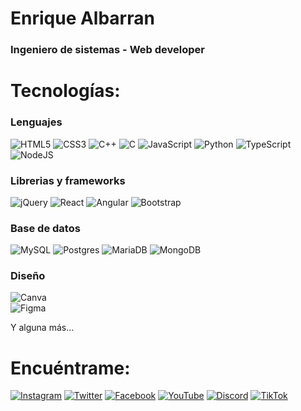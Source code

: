 <!---
enriquejoseap/enriquejoseap is a ✨ special ✨ repository because its `README.md` (this file) appears on your GitHub profile.
You can click the Preview link to take a look at your changes.
--->

# Enrique Albarran
### Ingeniero de sistemas - Web developer


# Tecnologías:

### Lenguajes
![HTML5](https://img.shields.io/badge/html5-%23E34F26.svg?style=for-the-badge&logo=html5&logoColor=white) 
![CSS3](https://img.shields.io/badge/css3-%231572B6.svg?style=for-the-badge&logo=css3&logoColor=white)
![C++](https://img.shields.io/badge/c++-%2300599C.svg?style=for-the-badge&logo=c%2B%2B&logoColor=white) 
![C](https://img.shields.io/badge/c-%2300599C.svg?style=for-the-badge&logo=c&logoColor=white) 
![JavaScript](https://img.shields.io/badge/javascript-%23323330.svg?style=for-the-badge&logo=javascript&logoColor=%23F7DF1E) 
![Python](https://img.shields.io/badge/python-3670A0?style=for-the-badge&logo=python&logoColor=ffdd54) 
![TypeScript](https://img.shields.io/badge/typescript-%23007ACC.svg?style=for-the-badge&logo=typescript&logoColor=white) 
![NodeJS](https://img.shields.io/badge/node.js-6DA55F?style=for-the-badge&logo=node.js&logoColor=white) 

### Librerias y frameworks
![jQuery](https://img.shields.io/badge/jquery-%230769AD.svg?style=for-the-badge&logo=jquery&logoColor=white)
![React](https://img.shields.io/badge/react-%2320232a.svg?style=for-the-badge&logo=react&logoColor=%2361DAFB)
![Angular](https://img.shields.io/badge/angular-%23DD0031.svg?style=for-the-badge&logo=angular&logoColor=white) 
![Bootstrap](https://img.shields.io/badge/bootstrap-%23563D7C.svg?style=for-the-badge&logo=bootstrap&logoColor=white) 

### Base de datos
![MySQL](https://img.shields.io/badge/mysql-%2300f.svg?style=for-the-badge&logo=mysql&logoColor=white) 
![Postgres](https://img.shields.io/badge/postgres-%23316192.svg?style=for-the-badge&logo=postgresql&logoColor=white)
![MariaDB](https://img.shields.io/badge/MariaDB-003545?style=for-the-badge&logo=mariadb&logoColor=white) 
![MongoDB](https://img.shields.io/badge/MongoDB-%234ea94b.svg?style=for-the-badge&logo=mongodb&logoColor=white) 

### Diseño
![Canva](https://img.shields.io/badge/Canva-%2300C4CC.svg?style=for-the-badge&logo=Canva&logoColor=white) 	
![Figma](https://img.shields.io/badge/figma-%23F24E1E.svg?style=for-the-badge&logo=figma&logoColor=white) 

Y alguna más...

# Encuéntrame:

[![Instagram](https://img.shields.io/badge/Instagram-@enriquejoseap-E4405F?style=for-the-badge&logo=instagram&logoColor=white&labelColor=101010)](https://instagram.com/enriquejoseap)
[![Twitter](https://img.shields.io/badge/Twitter-@enriquejoseap-1DA1F2?style=for-the-badge&logo=twitter&logoColor=white&labelColor=101010)](https://twitter.com/enriquejoseap)
[![Facebook](https://img.shields.io/badge/Facebook-@enriquejoseap-1877F2?style=for-the-badge&logo=facebook&logoColor=white&labelColor=101010)](https://facebook.com/enriquejoseap)
[![YouTube](https://img.shields.io/badge/YouTube-enriquejoseap-FF0000?style=for-the-badge&logo=youtube&logoColor=white&labelColor=101010)](https://youtube.com/enriquejoseap)
[![Discord](https://img.shields.io/badge/Discord-enriquejoseap-5865F2?style=for-the-badge&logo=discord&logoColor=white&labelColor=101010)](https://enriquejoseap.com/discord)
[![TikTok](https://img.shields.io/badge/TikTok-@enriquejoseap-69C9D0?style=for-the-badge&logo=tiktok&logoColor=white&labelColor=101010)](https://tiktok.com/@enriquejoseap)

</br>
